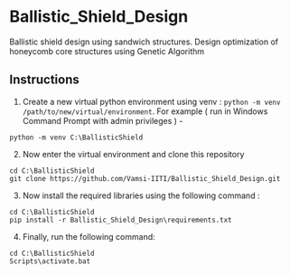 # Ballistic_Shield_Design
Ballistic shield design using sandwich structures. Design optimization of honeycomb core structures using Genetic Algorithm

## Instructions

1. Create a new virtual python environment using venv :  ``` python -m venv /path/to/new/virtual/environment ```.
For example ( run in Windows Command Prompt with admin privileges ) - 
```
python -m venv C:\BallisticShield 
```

2. Now enter the virtual environment and clone this repository
```
cd C:\BallisticShield
git clone https://github.com/Vamsi-IITI/Ballistic_Shield_Design.git
```

3. Now install the required libraries using the following command :
```
cd C:\BallisticShield
pip install -r Ballistic_Shield_Design\requirements.txt
```

4. Finally, run the following command:
```
cd C:\BallisticShield
Scripts\activate.bat
```
